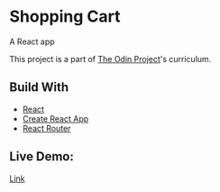 # Shopping Cart

A React app

This project is a part of [The Odin Project](https://www.theodinproject.com/)'s curriculum.

## Build With

- [React](https://reactjs.org/)
- [Create React App](https://github.com/facebook/create-react-app)
- [React Router](https://reactrouter.com/)

## Live Demo:

[Link]()
